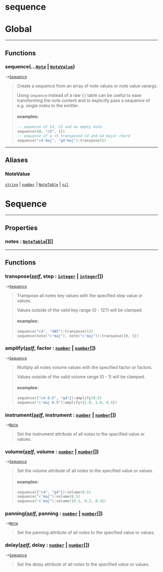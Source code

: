 # sequence
<!-- toc -->
# Global<a name="Global"></a>  

---  
## Functions
### sequence(...[`Note`](../API/note.md#Note) | [`NoteValue`](#NoteValue))<a name="sequence"></a>
`->`[`Sequence`](../API/sequence.md#Sequence)  

> Create a sequence from an array of note values or note value varargs.
> 
> Using `sequence` instead of a raw `{}` table can be useful to ease transforming the note
> content and to explicitly pass a sequence of e.g. single notes to the emitter.
> 
> #### examples:
> ```lua
> -- sequence of C4, C5 and an empty note
> sequence(48, "c5", {})
> -- sequence of a +5 transposed C4 and G4 major chord
> sequence("c4'maj", "g4'maj"):transpose(5)
>  ```  



---  
## Aliases  
### NoteValue<a name="NoteValue"></a>
[`string`](../API/builtins/string.md) | [`number`](../API/builtins/number.md) | [`NoteTable`](../API/note.md#NoteTable) | [`nil`](../API/builtins/nil.md)  
  
  



# Sequence<a name="Sequence"></a>  

---  
## Properties
### notes : [`NoteTable`](../API/note.md#NoteTable)[][]<a name="notes"></a>
  

---  
## Functions
### transpose([*self*](../API/builtins/self.md), step : [`integer`](../API/builtins/integer.md) | [`integer`](../API/builtins/integer.md)[])<a name="transpose"></a>
`->`[`Sequence`](../API/sequence.md#Sequence)  

> Transpose all notes key values with the specified step value or values.
> 
> Values outside of the valid key range (0 - 127) will be clamped.
> 
> #### examples:
> ```lua
> sequence("c4", "d#5"):transpose(12)
> sequence(note("c'maj"), note("c'maj")):transpose({0, 5})
> ```
### amplify([*self*](../API/builtins/self.md), factor : [`number`](../API/builtins/number.md) | [`number`](../API/builtins/number.md)[])<a name="amplify"></a>
`->`[`Sequence`](../API/sequence.md#Sequence)  

> Multiply all notes volume values with the specified factor or factors.
> 
> Values outside of the valid volume range (0 - 1) will be clamped.
> 
> #### examples:
> ```lua
> sequence({"c4 0.5", "g4"}):amplify(0.5)
> sequence("c'maj 0.5"):amplify({2.0, 1.0, 0.3})
> ```
### instrument([*self*](../API/builtins/self.md), instrument : [`number`](../API/builtins/number.md) | [`number`](../API/builtins/number.md)[])<a name="instrument"></a>
`->`[`Note`](../API/note.md#Note)  

> Set the instrument attribute of all notes to the specified value or values.
### volume([*self*](../API/builtins/self.md), volume : [`number`](../API/builtins/number.md) | [`number`](../API/builtins/number.md)[])<a name="volume"></a>
`->`[`Sequence`](../API/sequence.md#Sequence)  

> Set the volume attribute of all notes to the specified value or values.
> 
> #### examples:
> ```lua
> sequence({"c4", "g4"}):volume(0.5)
> sequence("c'maj"):volume(0.5)
> sequence("c'maj"):volume({0.1, 0.2, 0.3})
> ```
### panning([*self*](../API/builtins/self.md), panning : [`number`](../API/builtins/number.md) | [`number`](../API/builtins/number.md)[])<a name="panning"></a>
`->`[`Note`](../API/note.md#Note)  

> Set the panning attribute of all notes to the specified value or values.
### delay([*self*](../API/builtins/self.md), delay : [`number`](../API/builtins/number.md) | [`number`](../API/builtins/number.md)[])<a name="delay"></a>
`->`[`Sequence`](../API/sequence.md#Sequence)  

> Set the delay attribute of all notes to the specified value or values.  



